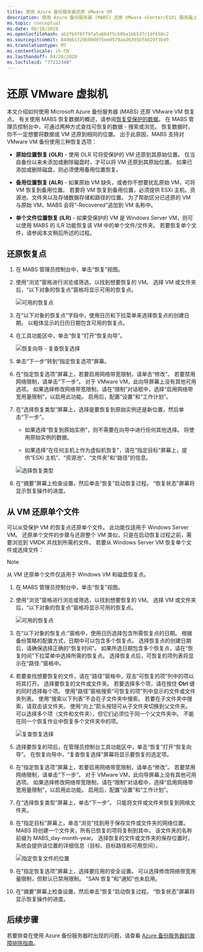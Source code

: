 ```yaml
---
title: 使用 Azure 备份服务器还原 VMware VM
description: 使用 Azure 备份服务器 (MABS) 还原 VMware vCenter/ESXi 服务器上运行的 VMware VM。
ms.topic: conceptual
ms.date: 08/18/2019
ms.openlocfilehash: ab2fb4f8f79fa5a664f5cb0ba1bb537c1df658c2
ms.sourcegitcommit: 849bb1729b89d075eed579aa36395bf4d29f3bd9
ms.translationtype: MT
ms.contentlocale: zh-CN
ms.lasthandoff: 04/28/2020
ms.locfileid: "77212348"
---
```

# <a name="restore-vmware-virtual-machines"></a>还原 VMware 虚拟机

本文介绍如何使用 Microsoft Azure 备份服务器 (MABS) 还原 VMware VM 恢复点。 有关使用 MABS 恢复数据的概述，请参阅[恢复受保护的数据](https://docs.microsoft.com/azure/backup/backup-azure-alternate-dpm-server)。 在 MABS 管理员控制台中，可通过两种方式查找可恢复的数据 - 搜索或浏览。 恢复数据时，你不一定想要将数据或 VM 还原到相同的位置。 出于此原因，MABS 支持对 VMware VM 备份使用三种恢复选项：

* **原始位置恢复 (OLR)** - 使用 OLR 可将受保护的 VM 还原到其原始位置。 仅当自备份以来未添加或删除磁盘时，才可以将 VM 还原到其原始位置。 如果已添加或删除磁盘，则必须使用备用位置恢复。

* **备用位置恢复 (ALR)** - 如果原始 VM 缺失，或者你不想要扰乱原始 VM，可将 VM 恢复到备用位置。 若要将 VM 恢复到备用位置，必须提供 ESXi 主机、资源池、文件夹以及存储数据存储和路径的位置。 为了帮助区分已还原的 VM 与原始 VM，MABS 会将“-Recovered”追加到 VM 名称中。

* **单个文件位置恢复 (ILR)** - 如果受保护的 VM 是 Windows Server VM，则可以使用 MABS 的 ILR 功能恢复该 VM 中的单个文件/文件夹。 若要恢复单个文件，请参阅本文稍后所述的过程。

## <a name="restore-a-recovery-point"></a>还原恢复点

1. 在 MABS 管理员控制台中，单击“恢复”视图。

2. 使用“浏览”窗格进行浏览或筛选，以找到想要恢复的 VM。 选择 VM 或文件夹后，“以下对象的恢复点”窗格将显示可用的恢复点。

    ![可用的恢复点](./media/restore-azure-backup-server-vmware/recovery-points.png)

3. 在“以下对象的恢复点”字段中，使用日历和下拉菜单来选择恢复点的创建日期。  以粗体显示的日历日期包含可用的恢复点。

4. 在工具功能区中，单击“恢复”打开“恢复向导”。  

    ![恢复向导 - 复查恢复选择](./media/restore-azure-backup-server-vmware/recovery-wizard.png)

5. 单击“下一步”转到“指定恢复选项”屏幕。  

6. 在“指定恢复选项”屏幕上，若要启用网络带宽限制，请单击“修改”。   若要禁用网络限制，请单击“下一步”。  对于 VMware VM，此向导屏幕上没有其他可用选项。 如果选择修改网络带宽限制，请在“限制”对话框中，选择“启用网络带宽用量限制”，以启用此功能。  启用后，配置“设置”和“工作计划”。  

7. 在“选择恢复类型”屏幕上，选择是要恢复到原始实例还是新位置，然后单击“下一步”。  

     * 如果选择“恢复到原始实例”，则不需要在向导中进行任何其他选择。  将使用原始实例的数据。

     * 如果选择“在任何主机上作为虚拟机恢复”，请在“指定目标”屏幕上，提供“ESXi 主机”、“资源池”、“文件夹”和“路径”的信息。    

      ![选择恢复类型](./media/restore-azure-backup-server-vmware/recovery-type.png)

8. 在“摘要”屏幕上检查设置，然后单击“恢复”启动恢复过程。   “恢复状态”屏幕将显示恢复操作的进度。 

## <a name="restore-an-individual-file-from-a-vm"></a>从 VM 还原单个文件

可以从受保护 VM 的恢复点还原单个文件。 此功能仅适用于 Windows Server VM。 还原单个文件的步骤与还原整个 VM 类似，只是在启动恢复过程之前，需要浏览到 VMDK 并找到所需的文件。 若要从 Windows Server VM 恢复单个文件或选择文件：

>[!NOTE]
>从 VM 还原单个文件仅适用于 Windows VM 和磁盘恢复点。

1. 在 MABS 管理员控制台中，单击“恢复”视图。 

2. 使用“浏览”窗格进行浏览或筛选，以找到想要恢复的 VM。  选择 VM 或文件夹后，“以下对象的恢复点”窗格将显示可用的恢复点。

    ![可用的恢复点](./media/restore-azure-backup-server-vmware/vmware-rp-disk.png)

3. 在“以下对象的恢复点:”窗格中，使用日历选择包含所需恢复点的日期。  根据备份策略的配置方式，日期中可以包含多个恢复点。 选择恢复点的创建日期后，请确保选择正确的“恢复时间”。  如果所选日期包含多个恢复点，请在“恢复时间”下拉菜单中选择所需的恢复点。 选择恢复点后，可恢复的项列表将显示在“路径:”窗格中。 

4. 若要查找想要恢复的文件，请在“路径”窗格中，双击“可恢复的项”列中的项以将其打开。   选择要恢复的文件或文件夹。 若要选择多个项，请在按住 **Ctrl** 键的同时选择每个项。 使用“路径”窗格搜索“可恢复的项”列中显示的文件或文件夹列表。   使用“搜索以下列表”不会在子文件夹中搜索。  若要在子文件夹中搜索，请双击该文件夹。 使用“向上”箭头按钮可从子文件夹切换到父文件夹。  可以选择多个项（文件和文件夹），但它们必须位于同一个父文件夹中。 不能在同一个恢复作业中恢复多个文件夹中的项。

    ![复查恢复选择](./media/restore-azure-backup-server-vmware/vmware-rp-disk-ilr-2.png)

5. 选择要恢复的项后，在管理员控制台工具功能区中，单击“恢复”打开“恢复向导”。   在恢复向导中，“复查恢复选择”屏幕将显示要恢复的选定项。 

6. 在“指定恢复选项”屏幕上，若要启用网络带宽限制，请单击“修改”。   若要禁用网络限制，请单击“下一步”。  对于 VMware VM，此向导屏幕上没有其他可用选项。 如果选择修改网络带宽限制，请在“限制”对话框中，选择“启用网络带宽用量限制”，以启用此功能。  启用后，配置“设置”和“工作计划”。  
7. 在“选择恢复类型”屏幕上，单击“下一步”。   只能将文件或文件夹恢复到网络文件夹。
8. 在“指定目标”屏幕上，单击“浏览”找到用于保存文件或文件夹的网络位置。   MABS 将创建一个文件夹，所有已恢复的项将复制到其中。 该文件夹的名称前缀为 MABS_day-month-year。 选择恢复的文件或文件夹的保存位置时，系统会提供该位置的详细信息（目标、目标路径和可用空间）。

    ![指定恢复文件的位置](./media/restore-azure-backup-server-vmware/specify-destination.png)

9. 在“指定恢复选项”屏幕上，选择要应用的安全设置。  可以选择修改网络带宽用量限制，但默认已禁用限制。 “SAN 恢复”和“通知”也未启用。  
10. 在“摘要”屏幕上检查设置，然后单击“恢复”启动恢复过程。   “恢复状态”屏幕将显示恢复操作的进度。 

## <a name="next-steps"></a>后续步骤

若要排查在使用 Azure 备份服务器时出现的问题，请查看 [Azure 备份服务器的故障排除指南](./backup-azure-mabs-troubleshoot.md)。
